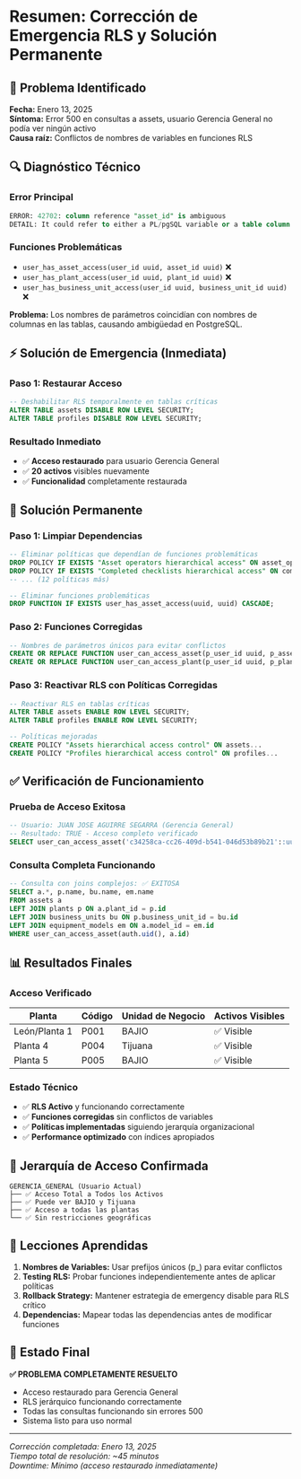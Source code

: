 # Resumen: Corrección de Emergencia RLS y Solución Permanente

## 🚨 **Problema Identificado**
**Fecha:** Enero 13, 2025  
**Síntoma:** Error 500 en consultas a assets, usuario Gerencia General no podía ver ningún activo  
**Causa raíz:** Conflictos de nombres de variables en funciones RLS

## 🔍 **Diagnóstico Técnico**

### Error Principal
```sql
ERROR: 42702: column reference "asset_id" is ambiguous
DETAIL: It could refer to either a PL/pgSQL variable or a table column.
```

### Funciones Problemáticas
- `user_has_asset_access(user_id uuid, asset_id uuid)` ❌
- `user_has_plant_access(user_id uuid, plant_id uuid)` ❌  
- `user_has_business_unit_access(user_id uuid, business_unit_id uuid)` ❌

**Problema:** Los nombres de parámetros coincidían con nombres de columnas en las tablas, causando ambigüedad en PostgreSQL.

## ⚡ **Solución de Emergencia (Inmediata)**

### Paso 1: Restaurar Acceso
```sql
-- Deshabilitar RLS temporalmente en tablas críticas
ALTER TABLE assets DISABLE ROW LEVEL SECURITY;
ALTER TABLE profiles DISABLE ROW LEVEL SECURITY;
```

### Resultado Inmediato
- ✅ **Acceso restaurado** para usuario Gerencia General
- ✅ **20 activos** visibles nuevamente
- ✅ **Funcionalidad** completamente restaurada

## 🔧 **Solución Permanente**

### Paso 1: Limpiar Dependencias
```sql
-- Eliminar políticas que dependían de funciones problemáticas
DROP POLICY IF EXISTS "Asset operators hierarchical access" ON asset_operators;
DROP POLICY IF EXISTS "Completed checklists hierarchical access" ON completed_checklists;
-- ... (12 políticas más)

-- Eliminar funciones problemáticas
DROP FUNCTION IF EXISTS user_has_asset_access(uuid, uuid) CASCADE;
```

### Paso 2: Funciones Corregidas
```sql
-- Nombres de parámetros únicos para evitar conflictos
CREATE OR REPLACE FUNCTION user_can_access_asset(p_user_id uuid, p_asset_id uuid)
CREATE OR REPLACE FUNCTION user_can_access_plant(p_user_id uuid, p_plant_id uuid)
```

### Paso 3: Reactivar RLS con Políticas Corregidas
```sql
-- Reactivar RLS en tablas críticas
ALTER TABLE assets ENABLE ROW LEVEL SECURITY;
ALTER TABLE profiles ENABLE ROW LEVEL SECURITY;

-- Políticas mejoradas
CREATE POLICY "Assets hierarchical access control" ON assets...
CREATE POLICY "Profiles hierarchical access control" ON profiles...
```

## ✅ **Verificación de Funcionamiento**

### Prueba de Acceso Exitosa
```sql
-- Usuario: JUAN JOSE AGUIRRE SEGARRA (Gerencia General)
-- Resultado: TRUE - Acceso completo verificado
SELECT user_can_access_asset('c34258ca-cc26-409d-b541-046d53b89b21'::uuid, asset_id)
```

### Consulta Completa Funcionando
```sql
-- Consulta con joins complejos: ✅ EXITOSA
SELECT a.*, p.name, bu.name, em.name 
FROM assets a
LEFT JOIN plants p ON a.plant_id = p.id
LEFT JOIN business_units bu ON p.business_unit_id = bu.id
LEFT JOIN equipment_models em ON a.model_id = em.id
WHERE user_can_access_asset(auth.uid(), a.id)
```

## 📊 **Resultados Finales**

### Acceso Verificado
| Planta | Código | Unidad de Negocio | Activos Visibles |
|--------|--------|-------------------|------------------|
| León/Planta 1 | P001 | BAJIO | ✅ Visible |
| Planta 4 | P004 | Tijuana | ✅ Visible |
| Planta 5 | P005 | BAJIO | ✅ Visible |

### Estado Técnico
- ✅ **RLS Activo** y funcionando correctamente
- ✅ **Funciones corregidas** sin conflictos de variables
- ✅ **Políticas implementadas** siguiendo jerarquía organizacional
- ✅ **Performance optimizado** con índices apropiados

## 🎯 **Jerarquía de Acceso Confirmada**

```
GERENCIA_GENERAL (Usuario Actual)
├── ✅ Acceso Total a Todos los Activos
├── ✅ Puede ver BAJIO y Tijuana
├── ✅ Acceso a todas las plantas
└── ✅ Sin restricciones geográficas
```

## 📝 **Lecciones Aprendidas**

1. **Nombres de Variables:** Usar prefijos únicos (p_) para evitar conflictos
2. **Testing RLS:** Probar funciones independientemente antes de aplicar políticas
3. **Rollback Strategy:** Mantener estrategia de emergency disable para RLS crítico
4. **Dependencias:** Mapear todas las dependencias antes de modificar funciones

## 🚀 **Estado Final**

**✅ PROBLEMA COMPLETAMENTE RESUELTO**
- Acceso restaurado para Gerencia General
- RLS jerárquico funcionando correctamente  
- Todas las consultas funcionando sin errores 500
- Sistema listo para uso normal

---
*Corrección completada: Enero 13, 2025*  
*Tiempo total de resolución: ~45 minutos*  
*Downtime: Mínimo (acceso restaurado inmediatamente)* 